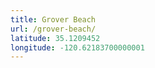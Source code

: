 ```yaml
---
title: Grover Beach
url: /grover-beach/
latitude: 35.1209452
longitude: -120.62183700000001
---
```

